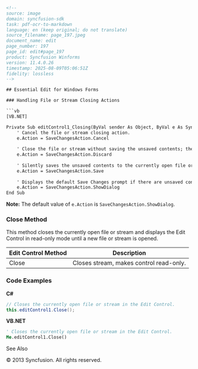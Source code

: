 ```html
<!-- 
source: image
domain: syncfusion-sdk
task: pdf-ocr-to-markdown
language: en (keep original; do not translate)
source_filename: page_197.jpeg
document_name: edit
page_number: 197
page_id: edit#page_197
product: Syncfusion Winforms
version: 11.4.0.26
timestamp: 2025-08-09T05:06:51Z
fidelity: lossless
--> 

## Essential Edit for Windows Forms

### Handling File or Stream Closing Actions

```vb
[VB.NET]

Private Sub editControl1_Closing(ByVal sender As Object, ByVal e As Syncfusion.Windows.Forms.Edit.StreamCloseEventArgs) Handles editControl1.StreamClose
    ' Cancel the file or stream closing action.
    e.Action = SaveChangesAction.Cancel
    
    ' Close the file or stream without saving the unsaved contents; the changes will be lost forever.
    e.Action = SaveChangesAction.Discard
    
    ' Silently saves the unsaved contents to the currently open file or stream. If the contents have not been saved to a file or stream as yet, the Save Changes prompt is displayed.
    e.Action = SaveChangesAction.Save
    
    ' Displays the default Save Changes prompt if there are unsaved contents when the file or stream is closed.
    e.Action = SaveChangesAction.ShowDialog
End Sub
```

**Note:** The default value of `e.Action` is `SaveChangesAction.ShowDialog`.

### Close Method

This method closes the currently open file or stream and displays the Edit Control in read-only mode until a new file or stream is opened.

| Edit Control Method | Description |
|---------------------|-------------|
| Close              | Closes stream, makes control read-only. |

### Code Examples

**C#**

```csharp
// Closes the currently open file or stream in the Edit Control.
this.editControl1.Close();
```

**VB.NET**

```vb
' Closes the currently open file or stream in the Edit Control.
Me.editControl1.Close()
```

See Also

© 2013 Syncfusion. All rights reserved.
```